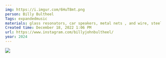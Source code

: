 ```yaml
---
img: https://i.imgur.com/6HuT8mt.png
person: Billy Bultheel
Tags: expandedmusic
materials: glass resonators, car speakers, metal nets , and wire, steel and wood
Created time: December 18, 2022 1:06 PM
url: https://www.instagram.com/billyjohnbultheel/
year: 2024
---
```

 
 ![](https://i.imgur.com/6HuT8mt.png)

